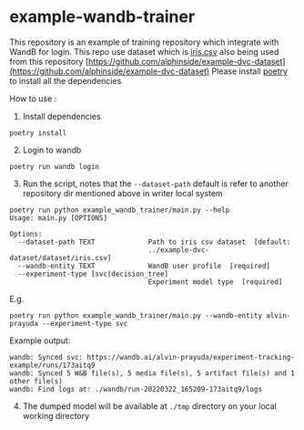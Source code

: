 # example-wandb-trainer

This repository is an example of training repository which integrate with WandB for login.
This repo use dataset which is [iris.csv](https://drive.google.com/file/d/1t1nQM_ouCE7OuqqwamX8dJHskdj9IKDP/view?usp=sharing) also being used from this repository [https://github.com/alphinside/example-dvc-dataset](https://github.com/alphinside/example-dvc-dataset)
Please install [poetry](https://python-poetry.org/docs/) to install all the dependencies

How to use :

1. Install dependencies

```shell
poetry install
```

2. Login to wandb

```
poetry run wandb login
```

3. Run the script, notes that the `--dataset-path` default is refer to another repository dir mentioned above in writer local system

```shell
poetry run python example_wandb_trainer/main.py --help
Usage: main.py [OPTIONS]

Options:
  --dataset-path TEXT             Path to iris csv dataset  [default:
                                  ../example-dvc-dataset/dataset/iris.csv]
  --wandb-entity TEXT             WandB user profile  [required]
  --experiment-type [svc|decision_tree]
                                  Experiment model type  [required]
```

E.g.

```shell
poetry run python example_wandb_trainer/main.py --wandb-entity alvin-prayuda --experiment-type svc
```

Example output:

```shell
wandb: Synced svc: https://wandb.ai/alvin-prayuda/experiment-tracking-example/runs/173aitq9
wandb: Synced 5 W&B file(s), 5 media file(s), 5 artifact file(s) and 1 other file(s)
wandb: Find logs at: ./wandb/run-20220322_165209-173aitq9/logs
```

4. The dumped model will be available at `./tmp` directory on your local working directory
